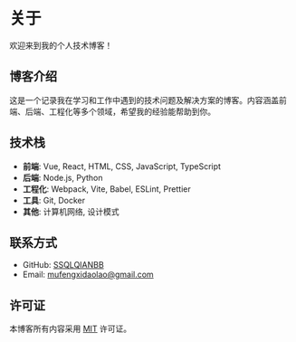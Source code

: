 # 关于

欢迎来到我的个人技术博客！

## 博客介绍

这是一个记录我在学习和工作中遇到的技术问题及解决方案的博客。内容涵盖前端、后端、工程化等多个领域，希望我的经验能帮助到你。

## 技术栈

- **前端**: Vue, React, HTML, CSS, JavaScript, TypeScript
- **后端**: Node.js, Python
- **工程化**: Webpack, Vite, Babel, ESLint, Prettier
- **工具**: Git, Docker
- **其他**: 计算机网络, 设计模式

## 联系方式

- GitHub: [SSQLQIANBB](https://github.com/SSQLQIANBB)
- Email: mufengxidaolao@gmail.com

## 许可证

本博客所有内容采用 [MIT](https://opensource.org/licenses/MIT) 许可证。